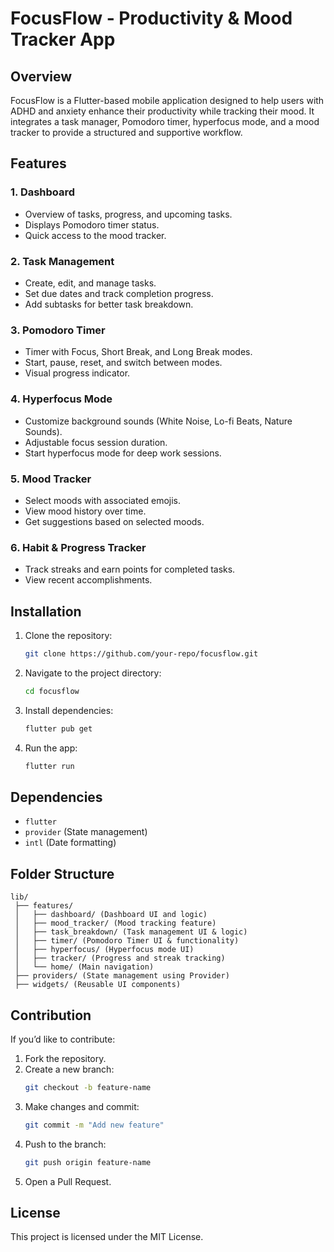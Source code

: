 # FocusFlow - Productivity & Mood Tracker App

## Overview
FocusFlow is a Flutter-based mobile application designed to help users with ADHD and anxiety enhance their productivity while tracking their mood. It integrates a task manager, Pomodoro timer, hyperfocus mode, and a mood tracker to provide a structured and supportive workflow.

## Features
### 1. **Dashboard**
   - Overview of tasks, progress, and upcoming tasks.
   - Displays Pomodoro timer status.
   - Quick access to the mood tracker.

### 2. **Task Management**
   - Create, edit, and manage tasks.
   - Set due dates and track completion progress.
   - Add subtasks for better task breakdown.

### 3. **Pomodoro Timer**
   - Timer with Focus, Short Break, and Long Break modes.
   - Start, pause, reset, and switch between modes.
   - Visual progress indicator.

### 4. **Hyperfocus Mode**
   - Customize background sounds (White Noise, Lo-fi Beats, Nature Sounds).
   - Adjustable focus session duration.
   - Start hyperfocus mode for deep work sessions.

### 5. **Mood Tracker**
   - Select moods with associated emojis.
   - View mood history over time.
   - Get suggestions based on selected moods.

### 6. **Habit & Progress Tracker**
   - Track streaks and earn points for completed tasks.
   - View recent accomplishments.

## Installation
1. Clone the repository:
   ```bash
   git clone https://github.com/your-repo/focusflow.git
   ```
2. Navigate to the project directory:
   ```bash
   cd focusflow
   ```
3. Install dependencies:
   ```bash
   flutter pub get
   ```
4. Run the app:
   ```bash
   flutter run
   ```

## Dependencies
- `flutter`
- `provider` (State management)
- `intl` (Date formatting)

## Folder Structure
```
lib/
 ├── features/
 │   ├── dashboard/ (Dashboard UI and logic)
 │   ├── mood_tracker/ (Mood tracking feature)
 │   ├── task_breakdown/ (Task management UI & logic)
 │   ├── timer/ (Pomodoro Timer UI & functionality)
 │   ├── hyperfocus/ (Hyperfocus mode UI)
 │   ├── tracker/ (Progress and streak tracking)
 │   └── home/ (Main navigation)
 ├── providers/ (State management using Provider)
 ├── widgets/ (Reusable UI components)
```

## Contribution
If you’d like to contribute:
1. Fork the repository.
2. Create a new branch:
   ```bash
   git checkout -b feature-name
   ```
3. Make changes and commit:
   ```bash
   git commit -m "Add new feature"
   ```
4. Push to the branch:
   ```bash
   git push origin feature-name
   ```
5. Open a Pull Request.

## License
This project is licensed under the MIT License.

